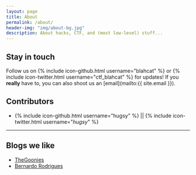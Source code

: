 ```yaml
---
layout: page
title: About
permalink: /about/
header-img: "img/about-bg.jpg"
description: About hacks, CTF, and (most low-level) stuff...
---
```


## Stay in touch ##

Follow us on {% include icon-github.html username="blahcat" %} or {% include
icon-twitter.html username="ctf_blahcat" %} for updates! If you __really__ have
to, you can also shoot us an [email](mailto:{{ site.email }}).


## Contributors ##

   * {% include icon-github.html username="hugsy" %} || {% include icon-twitter.html username="_hugsy_" %}


---

## Blogs we like ##

  * [TheGoonies](https://thegoonies.rocks/)
  * [Bernardo Rodrigues](https://w00tsec.blogspot.com/)
